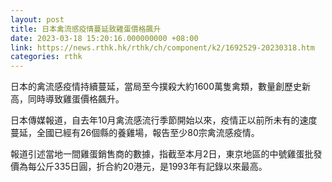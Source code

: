 ```yaml
---
layout: post
title: 日本禽流感疫情蔓延致雞蛋價格飆升
date: 2023-03-18 15:20:16.000000000 +08:00
link: https://news.rthk.hk/rthk/ch/component/k2/1692529-20230318.htm
categories: rthk
---
```


日本的禽流感疫情持續蔓延，當局至今撲殺大約1600萬隻禽類，數量創歷史新高，同時導致雞蛋價格飆升。

日本傳媒報道，自去年10月禽流感流行季節開始以來，疫情正以前所未有的速度蔓延，全國已經有26個縣的養雞場，報告至少80宗禽流感疫情。

報道引述當地一間雞蛋銷售商的數據，指截至本月2日，東京地區的中號雞蛋批發價為每公斤335日圓，折合約20港元，是1993年有記錄以來最高。
